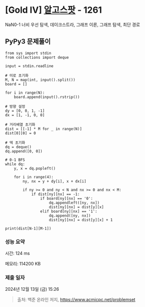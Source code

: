 # [Gold IV] [알고스팟](https://www.acmicpc.net/problem/1261) - 1261 

NaN0-1 너비 우선 탐색, 데이크스트라, 그래프 이론, 그래프 탐색, 최단 경로

## PyPy3 문제풀이

```PyPy3
from sys import stdin
from collections import deque

input = stdin.readline

# 미로 초기화 
M, N = map(int, input().split())
board = []
 
for i in range(N):
    board.append(input().rstrip())

# 방향 설정
dy = [0, 0, 1, -1]
dx = [1, -1, 0, 0]
 
# 거리배열 초기화
dist = [[-1] * M for _ in range(N)]
dist[0][0] = 0

# 덱 초기화
dq = deque()
dq.append([0, 0])

# 0-1 BFS 
while dq:
    y, x = dq.popleft()

    for i in range(4):
        ny, nx = y + dy[i], x + dx[i]

        if ny >= 0 and ny < N and nx >= 0 and nx < M:
            if dist[ny][nx] == -1:                
                if board[ny][nx] == '0':
                    dq.appendleft([ny, nx])
                    dist[ny][nx] = dist[y][x]
                elif board[ny][nx] == '1':
                    dq.append([ny, nx])
                    dist[ny][nx] = dist[y][x] + 1
 
print(dist[N-1][M-1])
```

### 성능 요약

시간: 124 ms

메모리: 114200 KB

### 제출 일자

2024년 12월 13일 (금) 15:26

> 출처: 백준 온라인 저지, https://www.acmicpc.net/problemset 


